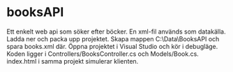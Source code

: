 # booksAPI
Ett enkelt web api som söker efter böcker. En xml-fil används som datakälla.
Ladda ner och packa upp projektet.
Skapa mappen C:\Data\BooksAPI och spara books.xml där.
Öppna projektet i Visual Studio och kör i debugläge.
Koden ligger i Controllers/BooksController.cs och Models/Book.cs. 
index.html i samma projekt simulerar klienten.
